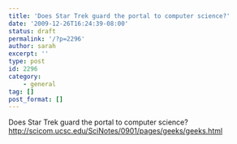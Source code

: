 ```yaml
---
title: 'Does Star Trek guard the portal to computer science?'
date: '2009-12-26T16:24:39-08:00'
status: draft
permalink: '/?p=2296'
author: sarah
excerpt: ''
type: post
id: 2296
category:
    - general
tag: []
post_format: []
---
```

Does Star Trek guard the portal to computer science?  
http://scicom.ucsc.edu/SciNotes/0901/pages/geeks/geeks.html